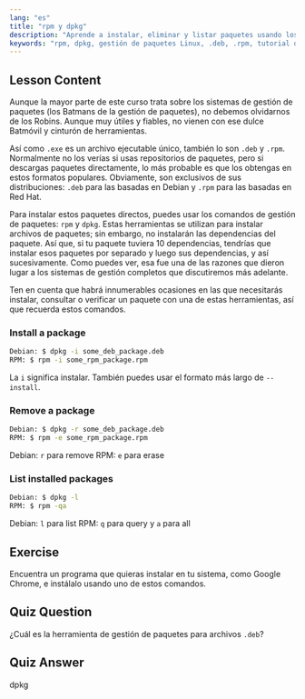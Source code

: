 ```yaml
---
lang: "es"
title: "rpm y dpkg"
description: "Aprende a instalar, eliminar y listar paquetes usando los comandos rpm y dpkg. Comprende la gestión directa de paquetes para archivos .deb y .rpm. ¡Comienza tu viaje en Linux!"
keywords: "rpm, dpkg, gestión de paquetes Linux, .deb, .rpm, tutorial de Linux, guía para principiantes, instalar paquetes"
---
```


## Lesson Content

Aunque la mayor parte de este curso trata sobre los sistemas de gestión de paquetes (los Batmans de la gestión de paquetes), no debemos olvidarnos de los Robins. Aunque muy útiles y fiables, no vienen con ese dulce Batmóvil y cinturón de herramientas.

Así como `.exe` es un archivo ejecutable único, también lo son `.deb` y `.rpm`. Normalmente no los verías si usas repositorios de paquetes, pero si descargas paquetes directamente, lo más probable es que los obtengas en estos formatos populares. Obviamente, son exclusivos de sus distribuciones: `.deb` para las basadas en Debian y `.rpm` para las basadas en Red Hat.

Para instalar estos paquetes directos, puedes usar los comandos de gestión de paquetes: `rpm` y `dpkg`. Estas herramientas se utilizan para instalar archivos de paquetes; sin embargo, no instalarán las dependencias del paquete. Así que, si tu paquete tuviera 10 dependencias, tendrías que instalar esos paquetes por separado y luego sus dependencias, y así sucesivamente. Como puedes ver, esa fue una de las razones que dieron lugar a los sistemas de gestión completos que discutiremos más adelante.

Ten en cuenta que habrá innumerables ocasiones en las que necesitarás instalar, consultar o verificar un paquete con una de estas herramientas, así que recuerda estos comandos.

### Install a package

```bash
Debian: $ dpkg -i some_deb_package.deb
RPM: $ rpm -i some_rpm_package.rpm
```

La `i` significa instalar. También puedes usar el formato más largo de `--install`.

### Remove a package

```bash
Debian: $ dpkg -r some_deb_package.deb
RPM: $ rpm -e some_rpm_package.rpm
```

Debian: `r` para remove
RPM: `e` para erase

### List installed packages

```bash
Debian: $ dpkg -l
RPM: $ rpm -qa
```

Debian: `l` para list
RPM: `q` para query y `a` para all

## Exercise

Encuentra un programa que quieras instalar en tu sistema, como Google Chrome, e instálalo usando uno de estos comandos.

## Quiz Question

¿Cuál es la herramienta de gestión de paquetes para archivos `.deb`?

## Quiz Answer

dpkg
